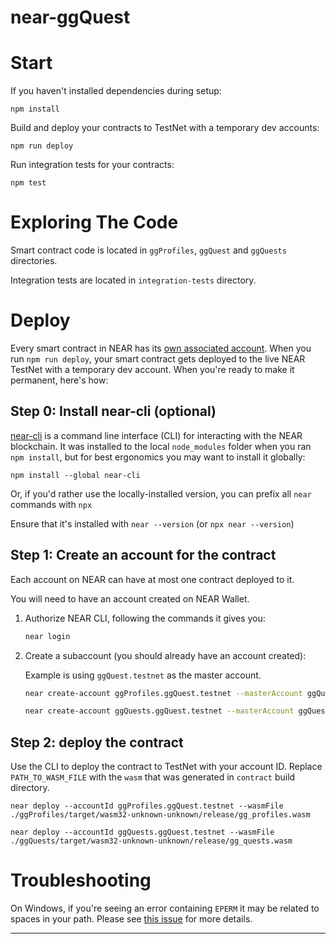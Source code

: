 # near-ggQuest

# Start

If you haven't installed dependencies during setup:

    npm install

Build and deploy your contracts to TestNet with a temporary dev accounts:

    npm run deploy

Run integration tests for your contracts:

    npm test

# Exploring The Code

Smart contract code is located in `ggProfiles`, `ggQuest` and `ggQuests` directories.

Integration tests are located in `integration-tests` directory.

# Deploy

Every smart contract in NEAR has its [own associated account][near accounts].
When you run `npm run deploy`, your smart contract gets deployed to the live NEAR TestNet with a temporary dev account.
When you're ready to make it permanent, here's how:

## Step 0: Install near-cli (optional)

[near-cli] is a command line interface (CLI) for interacting with the NEAR blockchain. It was installed to the local `node_modules` folder when you ran `npm install`, but for best ergonomics you may want to install it globally:

    npm install --global near-cli

Or, if you'd rather use the locally-installed version, you can prefix all `near` commands with `npx`

Ensure that it's installed with `near --version` (or `npx near --version`)

## Step 1: Create an account for the contract

Each account on NEAR can have at most one contract deployed to it.

You will need to have an account created on NEAR Wallet.

1. Authorize NEAR CLI, following the commands it gives you:

   ```bash
   near login
   ```

2. Create a subaccount (you should already have an account created):

   Example is using `ggQuest.testnet` as the master account.

   ```bash
   near create-account ggProfiles.ggQuest.testnet --masterAccount ggQuest.testnet

   near create-account ggQuests.ggQuest.testnet --masterAccount ggQuest.testnet
   ```

## Step 2: deploy the contract

Use the CLI to deploy the contract to TestNet with your account ID.
Replace `PATH_TO_WASM_FILE` with the `wasm` that was generated in `contract` build directory.

    near deploy --accountId ggProfiles.ggQuest.testnet --wasmFile ./ggProfiles/target/wasm32-unknown-unknown/release/gg_profiles.wasm

    near deploy --accountId ggQuests.ggQuest.testnet --wasmFile ./ggQuests/target/wasm32-unknown-unknown/release/gg_quests.wasm

# Troubleshooting

On Windows, if you're seeing an error containing `EPERM` it may be related to spaces in your path. Please see [this issue](https://github.com/zkat/npx/issues/209) for more details.

---

[node.js]: https://nodejs.org/en/download/package-manager/
[near accounts]: https://docs.near.org/concepts/basics/account
[near wallet]: https://wallet.testnet.near.org/
[near-cli]: https://github.com/near/near-cli
